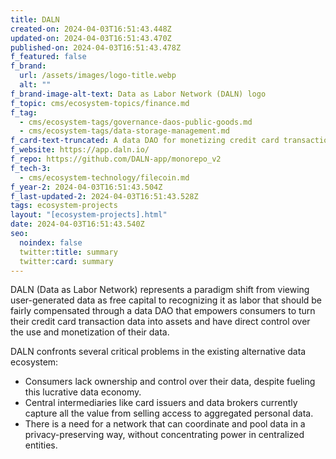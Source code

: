 ```yaml
---
title: DALN
created-on: 2024-04-03T16:51:43.448Z
updated-on: 2024-04-03T16:51:43.470Z
published-on: 2024-04-03T16:51:43.478Z
f_featured: false
f_brand:
  url: /assets/images/logo-title.webp
  alt: ""
f_brand-image-alt-text: Data as Labor Network (DALN) logo
f_topic: cms/ecosystem-topics/finance.md
f_tag:
  - cms/ecosystem-tags/governance-daos-public-goods.md
  - cms/ecosystem-tags/data-storage-management.md
f_card-text-truncated: A data DAO for monetizing credit card transaction data.
f_website: https://app.daln.io/
f_repo: https://github.com/DALN-app/monorepo_v2
f_tech-3:
  - cms/ecosystem-technology/filecoin.md
f_year-2: 2024-04-03T16:51:43.504Z
f_last-updated-2: 2024-04-03T16:51:43.528Z
tags: ecosystem-projects
layout: "[ecosystem-projects].html"
date: 2024-04-03T16:51:43.540Z
seo:
  noindex: false
  twitter:title: summary
  twitter:card: summary
---
```

DALN (Data as Labor Network) represents a paradigm shift from viewing user-generated data as free capital to recognizing it as labor that should be fairly compensated through a data DAO that empowers consumers to turn their credit card transaction data into assets and have direct control over the use and monetization of their data. 

DALN confronts several critical problems in the existing alternative data ecosystem:

* Consumers lack ownership and control over their data, despite fueling this lucrative data economy.
* Central intermediaries like card issuers and data brokers currently capture all the value from selling access to aggregated personal data.
* There is a need for a network that can coordinate and pool data in a privacy-preserving way, without concentrating power in centralized entities.